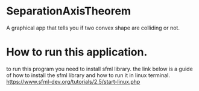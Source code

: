 # SeparationAxisTheorem
A graphical app that tells you if two convex shape are colliding or not.
# How to run this application.
to run this program you need to install sfml library.
the link below is a guide of how to install the sfml library and how to run it in linux terminal.
https://www.sfml-dev.org/tutorials/2.5/start-linux.php
